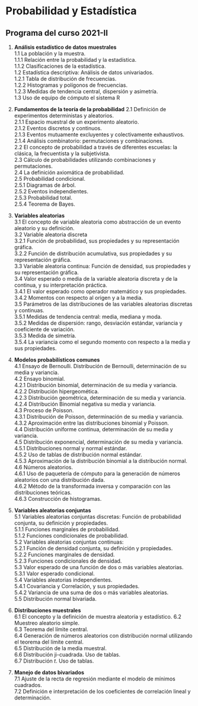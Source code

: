 # Probabilidad y Estadística  
## Programa del curso 2021-II  

1. **Análisis estadístico de datos muestrales**  
 1.1 La población y la muestra.  
  1.1.1 Relación entre la probabilidad y la estadística.  
  1.1.2 Clasificaciones de la estadística.  
 1.2 Estadística descriptiva: Análisis de datos univariados.  
  1.2.1 Tabla de distribución de frecuencias.  
  1.2.2 Histogramas y polígonos de frecuencias.  
  1.2.3 Medidas de tendencia central, dispersión y asimetría.  
1.3 Uso de equipo de cómputo el sistema R

2. **Fundamentos de la teoría de la probabilidad**
2.1 Definición de experimentos deterministas y aleatorios.  
  2.1.1 Espacio muestral de un experimento aleatorio.  
  2.1.2 Eventos discretos y continuos.  
  2.1.3 Eventos mutuamente excluyentes y colectivamente exhaustivos.  
  2.1.4 Análisis combinatorio: permutaciones y combinaciones.  
2.2 El concepto de probabilidad a través de diferentes escuelas: la clásica, la frecuentista y la subjetivista.  
2.3 Cálculo de probabilidades utilizando combinaciones y permutaciones.  
2.4 La definición axiomática de probabilidad.  
2.5 Probabilidad condicional.  
  2.5.1 Diagramas de árbol.  
  2.5.2 Eventos independientes.  
  2.5.3 Probabilidad total.  
  2.5.4 Teorema de Bayes.  

3. **Variables aleatorias**  
3.1 El concepto de variable aleatoria como abstracción de un evento aleatorio y su definición.  
3.2 Variable aleatoria discreta  
  3.2.1 Función de probabilidad, sus propiedades y su representación gráfica.  
  3.2.2 Función de distribución acumulativa, sus propiedades y su representación gráfica.  
3.3 Variable aleatoria continua: Función de densidad, sus propiedades y su representación gráfica.  
3.4 Valor esperado o media de la variable aleatoria discreta y de la continua, y su interpretación práctica.  
  3.4.1 El valor esperado como operador matemático y sus propiedades.  
  3.4.2 Momentos con respecto al origen y a la media.  
3.5 Parámetros de las distribuciones de las variables aleatorias discretas y continuas.  
  3.5.1 Medidas de tendencia central: media, mediana y moda.  
  3.5.2 Medidas de dispersión: rango, desviación estándar, variancia y coeficiente de variación.  
  3.5.3 Medida de simetría.  
  3.5.4 La variancia como el segundo momento con respecto a la media y sus propiedades.  
  
4. **Modelos probabilísticos comunes**  
4.1 Ensayo de Bernoulli. Distribución de Bernoulli, determinación de su media y variancia.  
4.2 Ensayo binomial.  
  4.2.1 Distribución binomial, determinación de su media y variancia.  
  4.2.2 Distribución hipergeomética.  
  4.2.3 Distribución geométrica, determinación de su media y variancia.  
  4.2.4 Distribución Binomial negativa su media y variancia.  
4.3 Proceso de Poisson.  
  4.3.1 Distribución de Poisson, determinación de su media y variancia.  
  4.3.2 Aproximación entre las distribuciones binomial y Poisson.  
4.4 Distribución uniforme continua, determinación de su media y variancia.  
4.5 Distribución exponencial, determinación de su media y variancia.  
  4.5.1 Distribuciones normal y normal estándar.  
  4.5.2 Uso de tablas de distribución normal estándar.  
  4.5.3 Aproximación de la distribución binomial a la distribución normal.  
4.6 Números aleatorios.  
 4.6.1 Uso de paquetería de cómputo para la generación de números aleatorios con una distribución dada.  
 4.6.2 Método de la transformada inversa y comparación con las distribuciones teóricas.  
 4.6.3 Construcción de histogramas.   
 
5. **Variables aleatorias conjuntas**  
5.1 Variables aleatorias conjuntas discretas: Función de probabilidad conjunta, su definición y propiedades.  
  5.1.1 Funciones marginales de probabilidad.  
  5.1.2 Funciones condicionales de probabilidad.  
5.2 Variables aleatorias conjuntas continuas:  
  5.2.1 Función de densidad conjunta, su definición y propiedades.  
  5.2.2 Funciones marginales de densidad.  
  5.2.3 Funciones condicionales de densidad.  
5.3 Valor esperado de una función de dos o más variables aleatorias.  
5.3.1 Valor esperado condicional.  
5.4 Variables aleatorias independientes.  
  5.4.1 Covariancia y Correlación, y sus propiedades.  
  5.4.2 Variancia de una suma de dos o más variables aleatorias.  
5.5 Distribución normal bivariada.  

6. **Distribuciones muestrales**  
6.1 El concepto y la definición de muestra aleatoria y estadístico. 
6.2 Muestreo aleatorio simple.  
6.3 Teorema del límite central.  
6.4 Generación de números aleatorios con distribución normal utilizando el teorema del límite central.  
6.5 Distribución de la media muestral.  
6.6 Distribución ji-cuadrada. Uso de tablas.  
6.7 Distribución *t*. Uso de tablas.  

7. **Manejo de datos bivariados**  
7.1 Ajuste de la recta de regresión mediante el modelo de mínimos cuadrados.  
7.2 Definición e interpretación de los coeficientes de correlación lineal y determinación.  
